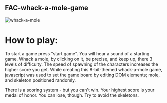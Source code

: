 ## FAC-whack-a-mole-game
 
![whack-a-mole](https://github.com/pr-maryanarty/FAC-whack-a-mole-game/assets/83182253/5e336bba-e192-4f25-8800-dad37fd4d814)

# How to play: 
To start a game press "start game". You will hear a sound of a starting game. Whack a mole, by clicking on it, be precise, and keep up, there 3 levels of difficulty. The speed of spawning of the characters increases the higher score you get. 
While creating this 8-bit-themed whack-a-mole game, javascript was used to set the game board by editing DOM elements; mole, and skeleton positioned randomly. 

There is a scoring system - but you can't win. Your highest score is your medal of honor. You can lose, though. Try to avoid the skeletons.

